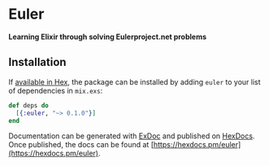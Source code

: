 # Euler

**Learning Elixir through solving Eulerproject.net problems**

## Installation

If [available in Hex](https://hex.pm/docs/publish), the package can be installed
by adding `euler` to your list of dependencies in `mix.exs`:

```elixir
def deps do
  [{:euler, "~> 0.1.0"}]
end
```

Documentation can be generated with [ExDoc](https://github.com/elixir-lang/ex_doc)
and published on [HexDocs](https://hexdocs.pm). Once published, the docs can
be found at [https://hexdocs.pm/euler](https://hexdocs.pm/euler).

